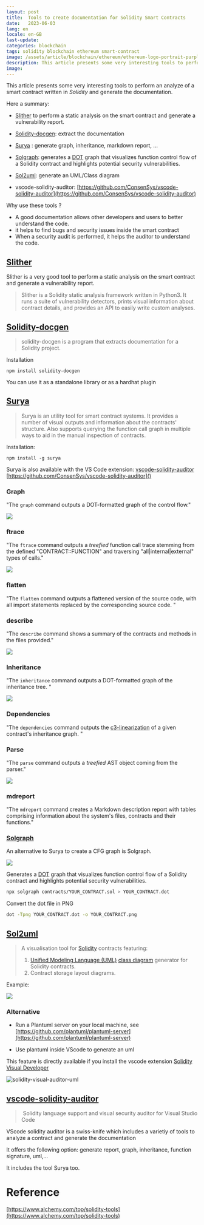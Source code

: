 ```yaml
---
layout: post
title:  Tools to create documentation for Solidity Smart Contracts
date:   2023-06-03
lang: en
locale: en-GB
last-update: 
categories: blockchain
tags: solidity blockchain ethereum smart-contract
image: /assets/article/blockchain/ethereum/ethereum-logo-portrait-purple-purple.png
description: This article presents some very interesting tools to perform an analyze of a smart contract written in Solidity and generate the documentation.
image: 
---
```




This article presents some very interesting tools to perform an analyze of a smart contract written in *Solidity* and generate the documentation.

Here a summary:

- [Slither](https://github.com/crytic/slither) to perform a static analysis on the smart contract and generate a vulnerability report.

- [Solidity-docgen](https://github.com/OpenZeppelin/solidity-docgen): extract the documentation
- [Surya](https://github.com/ConsenSys/surya) : generate graph, inheritance, markdown report, ...
- [Solgraph](https://github.com/raineorshine/solgraph): generates a [DOT](https://en.wikipedia.org/wiki/DOT_(graph_description_language)) graph that visualizes function control flow of a Solidity contract and highlights potential security vulnerabilities.
- [Sol2uml](https://github.com/naddison36/sol2uml):  generate an UML/Class diagram
- vscode-solidity-auditor: [https://github.com/ConsenSys/vscode-solidity-auditor](https://github.com/ConsenSys/vscode-solidity-auditor)

Why use these tools ?

- A good documentation allows other developers and users to better understand the code.
- it helps to find bugs and security issues inside the smart contract
- When a security audit is performed, it helps the auditor to understand the code.

## [Slither](https://github.com/crytic/slither)

Slither is a very good tool to perform a static analysis on the smart contract and generate a vulnerability report.

>Slither is a Solidity static analysis framework written in Python3. It runs a suite of vulnerability detectors, prints visual information about contract details, and provides an API to easily write custom analyses.

## [Solidity-docgen](https://github.com/OpenZeppelin/solidity-docgen)

> solidity-docgen is a program that extracts documentation for a Solidity project.

Installation

```
npm install solidity-docgen
```

You can use it as a standalone library or as a hardhat plugin

## [Surya](https://github.com/ConsenSys/surya)

> Surya is an utility tool for smart contract systems. It provides a  number of visual outputs and information about the contracts' structure. Also supports querying the function call graph in multiple ways to aid  in the manual inspection of contracts.

Installation:

```
npm install -g surya
```



Surya is also available with the VS Code extension: [vscode-solidity-auditor](https://github.com/ConsenSys/vscode-solidity-auditor) [https://github.com/ConsenSys/vscode-solidity-auditor]()



### Graph

"The `graph` command outputs a DOT-formatted graph of the control flow."

![](https://user-images.githubusercontent.com/4008213/39415345-fbac4e3a-4c39-11e8-8260-0d9670c352d6.png)

### ftrace 

"The `ftrace` command outputs a *treefied* function call trace stemming from the defined "CONTRACT::FUNCTION" and traversing "all|internal|external" types of calls."

![](https://user-images.githubusercontent.com/4008213/42409007-61473d12-81f1-11e8-8fee-1867cfd66822.png)

### flatten

"The `flatten` command outputs a flattened version of the  source code, with all import statements replaced by the corresponding  source code. "



### describe

"The `describe` command shows a summary of the contracts and methods in the files provided."

![](https://user-images.githubusercontent.com/4008213/48572168-97bfc780-e900-11e8-9e86-d265498de936.png)

### Inheritance

"The `inheritance` command outputs a DOT-formatted graph of the inheritance tree. "

![](https://user-images.githubusercontent.com/23033765/39249140-f50d2828-486b-11e8-81b8-8c4ffb7b1b54.png)

### Dependencies

"The `dependencies` command outputs the [c3-linearization](https://en.wikipedia.org/wiki/C3_linearization) of a given contract's inheritance graph. " 

### Parse

"The `parse` command outputs a *treefied* AST object coming from the parser."

![](https://user-images.githubusercontent.com/4008213/39415303-87df40de-4c39-11e8-8e03-ead72e88f1e3.png)

### mdreport

"The `mdreport` command creates a Markdown description report  with tables comprising information about the system's files, contracts  and their functions."



### [Solgraph](https://github.com/raineorshine/solgraph)

An alternative to Surya to create a CFG graph is Solgraph.

![](https://raw.githubusercontent.com/raineorshine/solgraph/master/example.png)



Generates a [DOT](https://en.wikipedia.org/wiki/DOT_(graph_description_language)) graph that visualizes function control flow of a Solidity contract and highlights potential security vulnerabilities.

```bash
npx solgraph contracts/YOUR_CONTRACT.sol > YOUR_CONTRACT.dot
```

Convert the dot file in PNG

```bash
dot -Tpng YOUR_CONTRACT.dot -o YOUR_CONTRACT.png
```



## [Sol2uml](https://github.com/naddison36/sol2uml)

> A visualisation tool for [Solidity](https://solidity.readthedocs.io/) contracts featuring:
>
> 1. [Unified Modeling Language (UML)](https://en.wikipedia.org/wiki/Unified_Modeling_Language) [class diagram](https://en.wikipedia.org/wiki/Class_diagram) generator for Solidity contracts.
> 2. Contract storage layout diagrams.
>

Example:

![](https://raw.githubusercontent.com/naddison36/sol2uml/master/examples/OpenZeppelinERC20.svg)

### Alternative

- Run a Plantuml server on your local machine, see [https://github.com/plantuml/plantuml-server](https://github.com/plantuml/plantuml-server)

- Use plantuml inside VScode to generate an uml

This feature is directly available if you install the vscode extension [Solidity Visual Developer](https://marketplace.visualstudio.com/items?itemName=tintinweb.solidity-visual-auditor)

![solidity-visual-auditor-uml]({{site.url_complet}}/assets/article/blockchain/ethereum/solidity/solidity-visual-auditor-uml.png)





## [vscode-solidity-auditor](https://github.com/ConsenSys/vscode-solidity-auditor)

> ​      Solidity language support and visual security auditor for Visual Studio Code

VScode solidity auditor is a swiss-knife which includes a varietiy of tools to analyze a contract and generate the documentation

It offers the following option: generate report, graph, inheritance, function signature, uml,...

It includes the tool Surya too.



# Reference

[https://www.alchemy.com/top/solidity-tools](https://www.alchemy.com/top/solidity-tools)